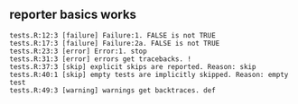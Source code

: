 ## reporter basics works

    tests.R:12:3 [failure] Failure:1. FALSE is not TRUE
    tests.R:17:3 [failure] Failure:2a. FALSE is not TRUE
    tests.R:23:3 [error] Error:1. stop
    tests.R:31:3 [error] errors get tracebacks. !
    tests.R:37:3 [skip] explicit skips are reported. Reason: skip
    tests.R:40:1 [skip] empty tests are implicitly skipped. Reason: empty test
    tests.R:49:3 [warning] warnings get backtraces. def

